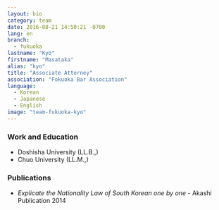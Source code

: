 ```yaml
---
layout: bio
category: team
date: 2016-08-21 14:50:21 -0700
lang: en
branch:
  - fukuoka
lastname: "Kyo"
firstname: "Masataka"
alias: "kyo"
title: "Associate Attorney"
association: "Fokuoka Bar Association"
language:
  - Korean
  - Japanese
  - English
image: "team-fukuoka-kyo"
---
```



### Work and Education
- Doshisha University (LL.B.,)
- Chuo University (LL.M.,)


### Publications
- *Explicate the Nationality Law of South Korean one by one* - Akashi Publication 2014
